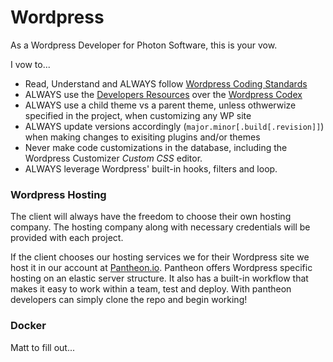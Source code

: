 # Wordpress

As a Wordpress Developer for Photon Software, this is your vow.

I vow to...  
* Read, Understand and ALWAYS follow [Wordpress Coding Standards](https://codex.wordpress.org/WordPress_Coding_Standards)  
* ALWAYS use the [Developers Resources](https://developer.wordpress.org/) over the [Wordpress Codex](https://codex.wordpress.org/)  
* ALWAYS use a child theme vs a parent theme, unless othwerwize specified in the project, when customizing any WP site  
* ALWAYS update versions accordingly (`major.minor[.build[.revision]]`) when making changes to exisiting plugins and/or themes   
* Never make code customizations in the database, including the Wordpress Customizer *Custom CSS* editor.
* ALWAYS leverage Wordpress' built-in hooks, filters and loop.

### Wordpress Hosting

The client will always have the freedom to choose their own hosting company. The hosting company along with necessary credentials will be provided with each project.

If the client chooses our hosting services we for their Wordpress site we host it in our account at [Pantheon.io](https://pantheon.io/). Pantheon offers Wordpress specific hosting on an elastic server structure. It also has a built-in workflow that makes it easy to work within a team, test and deploy. With pantheon developers can simply clone the repo and begin working!

### Docker

Matt to fill out...